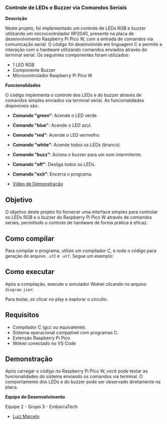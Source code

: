 ### Controle de LEDs e Buzzer via Comandos Seriais

**Descrição**

Neste projeto, foi implementado um controle de LEDs RGB e buzzer utilizando um microcontrolador RP2040, presente na placa de desenvolvimento Raspberry Pi Pico W, com a entrada de comandos via comunicação serial. O código foi desenvolvido em linguagem C e permite a interação com o hardware utilizando comandos enviados através do terminal serial. Os seguintes componentes foram utilizados:

- 1 LED RGB
- Componente Buzzer
- Microcontrolador Raspberry Pi Pico W

**Funcionalidades**

O código implementa o controle dos LEDs e do buzzer através de comandos simples enviados via terminal serial. As funcionalidades disponíveis são:

- **Comando "green"**: Acende o LED verde.
- **Comando "blue"**: Acende o LED azul.
- **Comando "red"**: Acende o LED vermelho.
- **Comando "white"**: Acende todos os LEDs (branco).
- **Comando "buzz"**: Aciona o buzzer para um som intermitente.
- **Comando "off"**: Desliga todos os LEDs.
- **Comando "exit"**: Encerra o programa.

- [Vídeo de Demonstração](https://youtube.com/shorts/5AZ3WJBEfeg?feature=share)

## Objetivo

O objetivo deste projeto foi fornecer uma interface simples para controlar os LEDs RGB e o buzzer do Raspberry Pi Pico W através de comandos seriais, permitindo o controle de hardware de forma prática e eficaz.

## Como compilar
Para compilar o programa, utilize um compilador C, e rode o código para geração do arquivo `.uf2` e `.elf`. Segue um exemplo:

## Como executar
Após a compilação, execute o simulador Wokwi clicando no arquivo `diagram.json`:

Para testar, só clicar no play e explorar o circutio.

## Requisitos
- Compilador C (gcc ou equivalente).
- Sistema operacional compatível com programas C.
- Extensão Raspberry Pi Pico 
- Wokwi conectado no VS Code

## Demonstração

Após carregar o código no Raspberry Pi Pico W, você pode testar as funcionalidades do sistema enviando os comandos via terminal. O comportamento dos LEDs e do buzzer pode ser observado diretamente na placa.

**Equipe de Desenvolvimento**

Equipe 2 - Grupo 3 - EmbarcaTech
- [Luiz Marcelo](https://github.com/devluinix)
